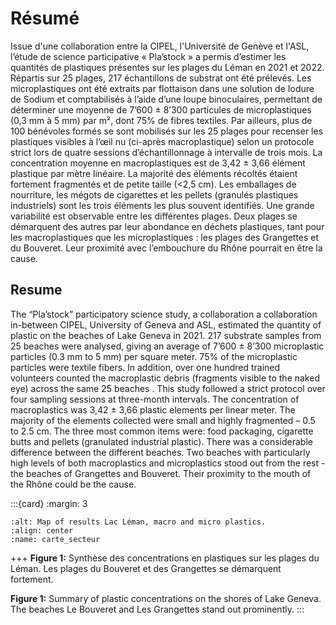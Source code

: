 # Résumé

Issue d'une collaboration entre la CIPEL, l'Université de Genève et l'ASL, l’étude de science participative « Pla’stock » a permis d’estimer les quantités de plastiques présentes sur les plages du Léman en 2021 et 2022. Répartis sur 25 plages, 217 échantillons de substrat ont été prélevés. Les microplastiques ont été extraits par flottaison dans une solution de Iodure de Sodium et comptabilisés à l’aide d’une loupe binoculaires, permettant de déterminer une moyenne de 7’600 ± 8’300 particules de microplastiques (0,3 mm à 5 mm) par m², dont 75% de fibres textiles. Par ailleurs, plus de 100 bénévoles formés se sont mobilisés sur les 25 plages pour recenser les plastiques visibles à l’œil nu (ci-après macroplastique) selon un protocole strict lors de quatre sessions d’échantillonnage à intervalle de trois mois. La concentration moyenne en macroplastiques est de 3,42 ± 3,66 élément plastique par mètre linéaire. La majorité des éléments récoltés étaient fortement fragmentés et de petite taille (<2,5 cm). Les emballages de nourriture, les mégots de cigarettes et les pellets (granulés plastiques industriels) sont les trois éléments les plus souvent identifiés. Une grande variabilité est observable entre les différentes plages. Deux plages se démarquent des autres par leur abondance en déchets plastiques, tant pour les macroplastiques que les microplastiques : les plages des Grangettes et du Bouveret. Leur proximité avec l’embouchure du Rhône pourrait en être la cause.

## Resume

The “Pla’stock” participatory science study, a collaboration a collaboration in-between CIPEL, University of Geneva and ASL, estimated the quantity of plastic on the beaches of Lake Geneva in 2021. 217 substrate samples from 25 beaches were analysed, giving an average of 7’600 ± 8’300 microplastic particles (0.3 mm to 5 mm) per square meter. 75% of the microplastic particles were textile fibers. In addition, over one hundred trained volunteers counted the macroplastic debris (fragments visible to the naked eye) across the same 25 beaches . This study followed a strict protocol over four sampling sessions at three-month intervals. The concentration of macroplastics was 3,42 ± 3,66 plastic elements per linear meter. The majority of the elements collected were small and highly fragmented – 0.5 to 2.5 cm. The three most common items were: food packaging, cigarette butts and pellets (granulated industrial plastic). There was a considerable difference between the different beaches. Two beaches with particularly high levels of both macroplastics and microplastics stood out from the rest  - the beaches of Grangettes and Bouveret. Their proximity to the mouth of the Rhône could be the cause.

:::{card} 
:margin: 3

```{image} resources/maps/CarteMacroMicro.png
:alt: Map of results Lac Léman, macro and micro plastics.
:align: center
:name: carte_secteur
```

+++
<b>Figure 1:</b> Synthèse des concentrations en plastiques sur les plages du Léman. Les plages du Bouveret et des Grangettes se démarquent fortement.

<b>Figure 1:</b> Summary of plastic concentrations on the shores of Lake Geneva. The beaches Le Bouveret and Les Grangettes stand out prominently.
:::

